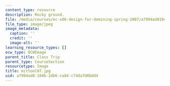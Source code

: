 ```yaml
---
content_type: resource
description: Rocky ground.
file: /media/courses/ec-s06-design-for-demining-spring-2007/a7994ad8104b2db6ca84c74da7d8bdd4_mittool07.jpg
file_type: image/jpeg
image_metadata:
  caption: ''
  credit: ''
  image-alt: ''
learning_resource_types: []
ocw_type: OCWImage
parent_title: Class Trip
parent_type: CourseSection
resourcetype: Image
title: mittool07.jpg
uid: a7994ad8-104b-2db6-ca84-c74da7d8bdd4
---
```

